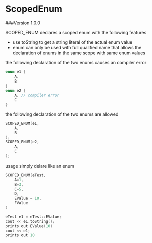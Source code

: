# ScopedEnum
###Version
1.0.0

SCOPED_ENUM declares a scoped enum with the following features
* use toString to get a string literal of the actual enum value
* enum can only be used with full qualified name that allows the declaration of enums
  in the same scope with same enum values

the following declaration of the two enums causes an compiler error
```C++
enum e1 {
	A,
	B
}
enum e2 {
	A, // compiler error
	C
}
```
the following declaration of the two enums are allowed
```C++
SCOPED_ENUM(e1,
	A,
	B
);
SCOPED_ENUM(e2,
	A,
	C
);
```
usage simply delare like an enum
```C++
SCOPED_ENUM(eTest,
	A=1,
	B=3,
	C=5,
	D,
	EValue = 10,
	FValue
)

eTest e1 = eTest::EValue;
cout << e1.toString();
prints out EValue(10)
cout << e1;
prints out 10
```


